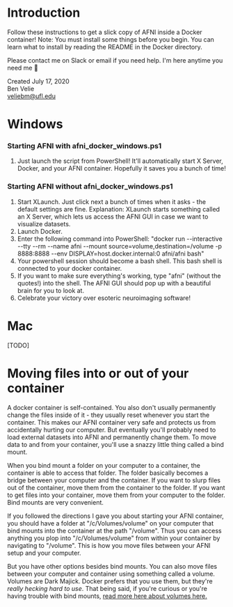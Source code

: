 # Introduction
Follow these instructions to get a slick copy of AFNI inside a Docker container! Note: You must install some things before you begin. You can learn what to install by reading the README in the Docker directory.

Please contact me on Slack or email if you need help. I'm here anytime you need me 🙂

Created July 17, 2020  
Ben Velie  
veliebm@ufl.edu

# Windows

### Starting AFNI with afni_docker_windows.ps1
1) Just launch the script from PowerShell! It'll automatically start X Server, Docker, and your AFNI container. Hopefully it saves you a bunch of time!

### Starting AFNI without afni_docker_windows.ps1
1) Start XLaunch. Just click next a bunch of times when it asks - the default settings are fine. Explanation: XLaunch starts something called an X Server, which lets us access the AFNI GUI in case we want to visualize datasets.
2) Launch Docker.
3) Enter the following command into PowerShell: "docker run --interactive --tty --rm --name afni --mount source=volume,destination=/volume -p 8888:8888 --env DISPLAY=host.docker.internal:0 afni/afni bash"
3) Your powershell session should become a bash shell. This bash shell is connected to your docker container.
4) If you want to make sure everything's working, type "afni" (without the quotes!) into the shell. The AFNI GUI should pop up with a beautiful brain for you to look at.
5) Celebrate your victory over esoteric neuroimaging software!

# Mac

[TODO]

# Moving files into or out of your container
A docker container is self-contained. You also don't usually permanently change the files inside of it - they usually reset whenever you start the container. This makes our AFNI container very safe and protects us from accidentally hurting our computer. But eventually you'll probably need to load external datasets into AFNI and permanently change them. To move data to and from your container, you'll use a snazzy little thing called a bind mount.

When you bind mount a folder on your computer to a container, the container is able to access that folder. The folder basically becomes a bridge between your computer and the container. If you want to slurp files out of the container, move them from the container to the folder. If you want to get files into your container, move them from your computer to the folder. Bind mounts are very convenient.

If you followed the directions I gave you about starting your AFNI container, you should have a folder at "/c/Volumes/volume" on your computer that bind mounts into the container at the path "/volume". Thus you can access anything you plop into "/c/Volumes/volume" from within your container by navigating to "/volume". This is how you move files between your AFNI setup and your computer.

But you have other options besides bind mounts. You can also move files between your computer and container using something called a volume. Volumes are Dark Majick. Docker prefers that you use them, but they're *really hecking hard to use*. That being said, if you're curious or you're having trouble with bind mounts, [read more here about volumes here.](https://docs.docker.com/storage/bind-mounts/)
